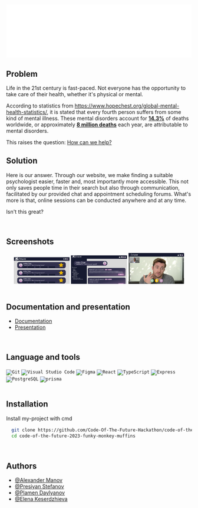 <div align="center">
  
![Logo](https://github.com/Code-Of-The-Future-Hackathon/code-of-the-future-2023-funky-monkey-muffins/blob/front-end/front-end/src/resources/logo.png)

</div>

## Problem
Life in the 21st century is fast-paced. Not everyone has the opportunity to take care of their health, whether it's physical or mental.

According to statistics from https://www.hopechest.org/global-mental-health-statistics/, it is stated that every fourth person suffers from some kind of mental illness. These mental disorders account for <ins>**14.3%**</ins> of deaths worldwide, or approximately <ins>**8 million deaths**</ins> each year, are attributable to mental disorders.

This raises the question: <ins>How can we help?</ins>

## Solution
Here is our answer. Through our website, we make finding a suitable psychologist easier, faster and, most importantly more accessible. This not only saves people time in their search but also through communication, facilitated by our provided chat and appointment scheduling forums. What's more is that, online sessions can be conducted anywhere and at any time.

Isn't this great?


<br>


## Screenshots

<div align="center">
	<code><img width="30%" src="https://github.com/Code-Of-The-Future-Hackathon/code-of-the-future-2023-funky-monkey-muffins/blob/main/front-end/src/resources/homePage.png" alt="Screenshot" title="Screenshot"/></code>
  <code><img width="30%" src="https://github.com/Code-Of-The-Future-Hackathon/code-of-the-future-2023-funky-monkey-muffins/blob/main/front-end/src/resources/profilePage.png" alt="Screenshot" title="Screenshot"/></code>
  <code><img width="30%" src="https://github.com/Code-Of-The-Future-Hackathon/code-of-the-future-2023-funky-monkey-muffins/blob/main/front-end/src/resources/videoCallPage.png" alt="Screenshot" title="Screenshot"/></code>
</div>

<br>

## Documentation and presentation

- [Documentation](https://codingburgas-my.sharepoint.com/:w:/g/personal/erkeserdzhieva20_codingburgas_bg/EUSSSDTzrZRMqxMCOgxv8ucBF4GqlvgBXh73Bry5-SjUrA?e=WERel3)
- [Presentation](https://codingburgas-my.sharepoint.com/:p:/g/personal/erkeserdzhieva20_codingburgas_bg/ESO45pcAQdNDuLZ_LwmOhJgBbCAKp5euGnpirtc2OdTpfg?e=sKs8vS)

<br>

## Language and tools
<div align="left">
	<code><img width="50" src="https://user-images.githubusercontent.com/25181517/192108372-f71d70ac-7ae6-4c0d-8395-51d8870c2ef0.png" alt="Git" title="Git"/></code>
	<code><img width="50" src="https://user-images.githubusercontent.com/25181517/192108891-d86b6220-e232-423a-bf5f-90903e6887c3.png" alt="Visual Studio Code" title="Visual Studio Code"/></code>
	<code><img width="50" src="https://user-images.githubusercontent.com/25181517/189715289-df3ee512-6eca-463f-a0f4-c10d94a06b2f.png" alt="Figma" title="Figma"/></code>
	<code><img width="50" src="https://user-images.githubusercontent.com/25181517/183897015-94a058a6-b86e-4e42-a37f-bf92061753e5.png" alt="React" title="React"/></code>
	<code><img width="50" src="https://user-images.githubusercontent.com/25181517/183890598-19a0ac2d-e88a-4005-a8df-1ee36782fde1.png" alt="TypeScript" title="TypeScript"/></code>
	<code><img width="50" src="https://user-images.githubusercontent.com/25181517/183859966-a3462d8d-1bc7-4880-b353-e2cbed900ed6.png" alt="Express" title="Express"/></code>
	<code><img width="50" src="https://user-images.githubusercontent.com/25181517/117208740-bfb78400-adf5-11eb-97bb-09072b6bedfc.png" alt="PostgreSQL" title="PostgreSQL"/></code>
  <code><img width="50" src="https://i.pinimg.com/originals/39/b2/e4/39b2e4ad77c23a2c11e5950a7dfa2aec.png" alt="prisma " title="prisma "/></code>
</div>

<br>

## Installation

Install my-project with cmd

```bash
  git clone https://github.com/Code-Of-The-Future-Hackathon/code-of-the-future-2023-funky-monkey-muffins.git
  cd code-of-the-future-2023-funky-monkey-muffins
```

<br>
    
## Authors

- [@Alexander Manov](https://github.com/AEManov20)
- [@Presiyan Stefanov](https://github.com/PSStefanov19)
- [@Plamen Daylyanov](https://github.com/ShadowCode07)
- [@Elena Keserdzhieva](https://github.com/ERKeserdzhieva20)

